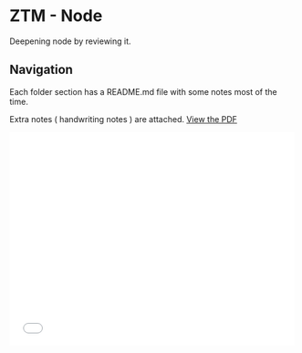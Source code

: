 # ZTM - Node
Deepening node by reviewing it.

## Navigation
Each folder section has a README.md file with some notes most of the time.

Extra notes ( handwriting notes ) are attached.
[View the PDF](./assets/yourfile.pdf)

<embed src="assets/ZTM-Notes_CompleteNodeDevelopper.pdf" width="500" height="375" 
 type="application/pdf">
